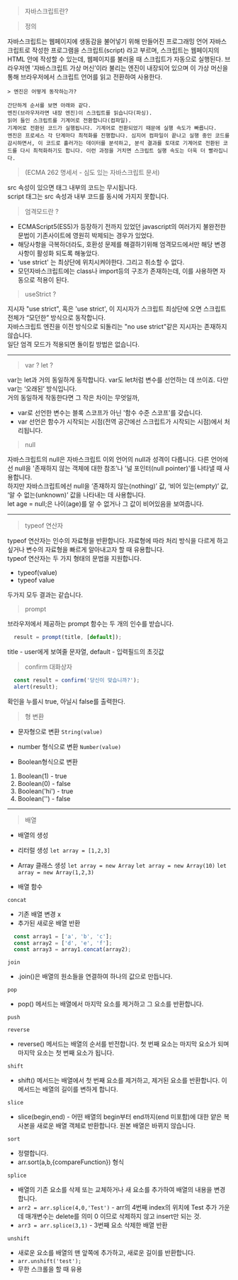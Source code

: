 

> 자바스크립트란?

> 정의  

자바스크립트는 웹페이지에 생동감을 불어넣기 위해 만들어진 프로그래밍 언어
자바스크립트로 작성한 프로그램을 스크립트(script) 라고 부르며, 스크립트는 웹페이지의 HTML 안에 작성할 수 있는데, 웹페이지를 불러올 때 스크립트가 자동으로 실행된다.
브라우저엔 '자바스크립트 가상 머신’이라 불리는 엔진이 내장되어 있으며 이 가상 머신을 통해 브라우저에서 스크립트 언어를 읽고 전환하여 사용한다.

```
> 엔진은 어떻게 동작하는가?  

간단하게 순서를 보면 아래와 같다.     
엔진(브라우저라면 내장 엔진)이 스크립트를 읽습니다(파싱).  
읽어 들인 스크립트를 기계어로 전환합니다(컴파일).  
기계어로 전환된 코드가 실행됩니다. 기계어로 전환되었기 때문에 실행 속도가 빠릅니다.  
엔진은 프로세스 각 단계마다 최적화를 진행합니다. 심지어 컴파일이 끝나고 실행 중인 코드를 감시하면서, 이 코드로 흘러가는 데이터를 분석하고, 분석 결과를 토대로 기계어로 전환된 코드를 다시 최적화하기도 합니다. 이런 과정을 거치면 스크립트 실행 속도는 더욱 더 빨라집니다.

```
> (ECMA 262 명세서 - 심도 있는 자바스크립트 문서)  
  
src 속성이 있으면 태그 내부의 코드는 무시됩니다.  
script 태그는 src 속성과 내부 코드를 동시에 가지지 못합니다.  
  
> 엄격모드란 ?
  
 - ECMAScript5(ES5)가 등장하기 전까지 있었던 javascript의 여러가지 불완전한 문법이 기존사이트에 영원히 박제되는 경우가 있었다.  
 - 해당사항을 극복하더라도, 호환성 문제를 해결하기위해 엄격모드에서만 해당 변경사항이 활성화 되도록 해놓았다.  
 - 'use strict' 는 최상단에 위치시켜야한다. 그리고 취소할 수 없다.  
 - 모던자바스크립트에는 class나 import등의 구조가 존재하는데, 이를 사용하면 자동으로 적용이 된다.  
  
  
> useStrict ? 
  
지시자 "use strict", 혹은 'use strict', 이 지시자가 스크립트 최상단에 오면 스크립트 전체가 “모던한” 방식으로 동작합니다.   
자바스크립트 엔진을 이전 방식으로 되돌리는 "no use strict"같은 지시자는 존재하지 않습니다.   
일단 엄격 모드가 적용되면 돌이킬 방법은 없습니다.   

---  

> var ? let ?  

var는 let과 거의 동일하게 동작합니다. var도 let처럼 변수를 선언하는 데 쓰이죠. 다만 var는 ‘오래된’ 방식입니다.  
거의 동일하게 작동한다면 그 작은 차이는 무엇일까, 
- var로 선언한 변수는 블록 스코프가 아닌 '함수 수준 스코프'를 갖습니다.  
- var 선언은 함수가 시작되는 시점(전역 공간에선 스크립트가 시작되는 시점)에서 처리됩니다.  

> null

자바스크립트의 null은 자바스크립트 이외 언어의 null과 성격이 다릅니다. 다른 언어에선 null을 '존재하지 않는 객체에 대한 참조’나 '널 포인터(null pointer)'를 나타낼 때 사용합니다.   
하지만 자바스크립트에선 null을 ‘존재하지 않는(nothing)’ 값, ‘비어 있는(empty)’ 값, ‘알 수 없는(unknown)’ 값을 나타내는 데 사용합니다.   
let age = null;은 나이(age)를 알 수 없거나 그 값이 비어있음을 보여줍니다.  

---

> typeof 연산자  

typeof 연산자는 인수의 자료형을 반환합니다. 자료형에 따라 처리 방식을 다르게 하고 싶거나 변수의 자료형을 빠르게 알아내고자 할 때 유용합니다.  
typeof 연산자는 두 가지 형태의 문법을 지원합니다.  

 - typeof(value)  
 - typeof value  

두가지 모두 결과는 같습니다.

> prompt 

브라우저에서 제공하는 prompt 함수는 두 개의 인수를 받습니다.  
```javascript
  result = prompt(title, [default]);
```
title - user에게 보여줄 문자열, default - 입력필드의 초깃값  

> confirm 대화상자

```javascript
  const result = confirm('당신이 맞습니까?');
  alert(result);
```

확인을 누를시 true, 아닐시 false를 출력한다.  

> 형 변환  

- 문자형으로 변환 `String(value)`

- number 형식으로 변환 `Number(value)`

- Boolean형식으로 변환 
 1. Boolean(1) - true
 2. Boolean(0) - false
 3. Boolean('hi') - true
 4. Boolean('') - false

---

> 배열

* 배열의 생성

- 리터럴 생성
`let array = [1,2,3]`

- Array 클래스 생성
`let array = new Array`
`let array = new Array(10)`
`let array = new Array(1,2,3)`

- 배열 함수

`concat`
  * 기존 배열 변경 x 
  * 추가된 새로운 배열 반환
  ```javascript
    const array1 = ['a', 'b', 'c'];
    const array2 = ['d', 'e', 'f'];
    const array3 = array1.concat(array2);

  ```
`join`
  * .join()은 배열의 원소들을 연결하여 하나의 값으로 만듭니다.  
  
`pop`
  * pop() 메서드는 배열에서 마지막 요소를 제거하고 그 요소를 반환합니다.  
  
`push`

`reverse`
  * reverse() 메서드는 배열의 순서를 반전합니다. 첫 번째 요소는 마지막 요소가 되며 마지막 요소는 첫 번째 요소가 됩니다.  
  
`shift`
  * shift() 메서드는 배열에서 첫 번째 요소를 제거하고, 제거된 요소를 반환합니다. 이 메서드는 배열의 길이를 변하게 합니다.


`slice`
  * slice(begin,end) - 어떤 배열의 begin부터 end까지(end 미포함)에 대한 얕은 복사본을 새로운 배열 객체로 반환합니다. 원본 배열은 바뀌지 않습니다.  
  
`sort`
  * 정렬합니다.
  * arr.sort(a,b,{compareFunction}) 형식  
  
`splice`
  * 배열의 기존 요소를 삭제 또는 교체하거나 새 요소를 추가하여 배열의 내용을 변경합니다.
  * `arr2 = arr.splice(4,0,'Test')` - arr의 4번째 index의 위치에 Test 추가 가운데 매개변수는 delete를 의미 0 이므로 삭제하지 않고 insert만 되는 것.
  * `arr3 = arr.splice(3,1)` - 3번째 요소 삭제한 배열 반환
    
`unshift`
  * 새로운 요소를 배열의 맨 앞쪽에 추가하고, 새로운 길이를 반환합니다.
  * `arr.unshift('test');`
  * 무한 스크롤을 할 때 유용
